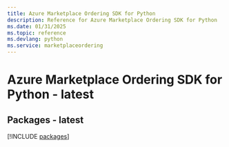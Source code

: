 ```yaml
---
title: Azure Marketplace Ordering SDK for Python
description: Reference for Azure Marketplace Ordering SDK for Python
ms.date: 01/31/2025
ms.topic: reference
ms.devlang: python
ms.service: marketplaceordering
---
```

# Azure Marketplace Ordering SDK for Python - latest
## Packages - latest
[!INCLUDE [packages](marketplace-ordering-index.md)]